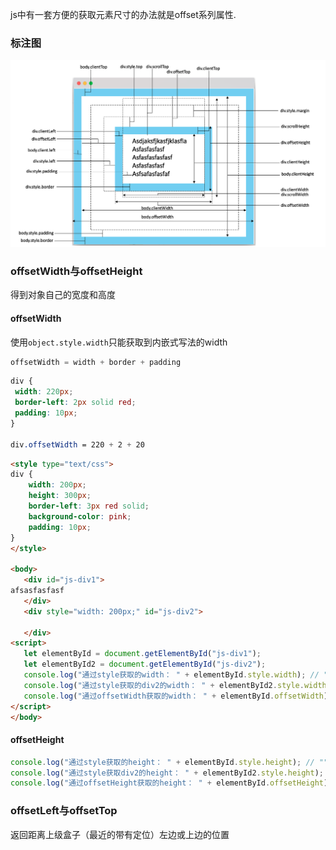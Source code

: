  js中有一套方便的获取元素尺寸的办法就是offset系列属性.
 
 ### 标注图
 
 ![](/assets/DOMOffset图示.png)
 
 
 ### offsetWidth与offsetHeight
 得到对象自己的宽度和高度
 
 #### offsetWidth
 使用`object.style.width`只能获取到内嵌式写法的width
 
 ```js
 offsetWidth = width + border + padding
 ```
 
 ```css
 div {
  width: 220px;
  border-left: 2px solid red;
  padding: 10px;
 }
 
 div.offsetWidth = 220 + 2 + 20
 ```
 
 ```html
 <style type="text/css">
 div {
     width: 200px;
     height: 300px;
     border-left: 3px red solid;
     background-color: pink;
     padding: 10px;
 }
</style>

<body>
    <div id="js-div1">
afsasfasfasf
    </div>
    <div style="width: 200px;" id="js-div2">

    </div>
<script>
    let elementById = document.getElementById("js-div1");
    let elementById2 = document.getElementById("js-div2");
    console.log("通过style获取的width： " + elementById.style.width); // ""
    console.log("通过style获取的div2的width： " + elementById2.style.width); //"200px"
    console.log("通过offsetWidth获取的width： " + elementById.offsetWidth); //223
</script>
</body>
 ```
 
#### offsetHeight
 
 ```js
console.log("通过style获取的height： " + elementById.style.height); // ""
console.log("通过style获取div2的height： " + elementById2.style.height); //"200px"
console.log("通过offsetHeight获取的height： " + elementById.offsetHeight); //320
 ```
 
### offsetLeft与offsetTop
返回距离上级盒子（最近的带有定位）左边或上边的位置
